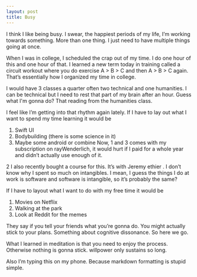 ```yaml
---
layout: post
title: Busy
---
```


I think I like being busy. 
I swear, the happiest periods of my life, I’m working towards something. More than one thing. I just need to have multiple things going at once. 

When I was in college, I scheduled the crap out of my time. I do one hour of this and one hour of that. I learned a new term today in training called a circuit workout where you do exercise A > B > C and then A > B > C again. That’s essentially how I organized my time in college. 

I would have 3 classes a quarter often two technical and one humanities. I can be technical but I need to rest that part of my brain after an hour. Guess what I'm gonna do? That reading from the humanities class.

I feel like I’m getting into that rhythm again lately. If I have to lay out what I want to spend my time learning it would be 
1. Swift UI
2. Bodybuilding (there is some science in it)
3. Maybe some android or combine 
Now, 1 and 3 comes with my subscription on rayWenderlich, it would hurt if I paid for a whole year and didn’t actually use enough of it. 

2 I also recently bought a course for this. It’s with Jeremy ethier . I don’t know why I spent so much on intangibles. I mean, I guess the things I do at work is software and software is intangible, so it’s probably the same?

If I have to layout what I want to do with my free time it would be 
1. Movies on Netflix 
2. Walking at the park 
3. Look at Reddit for the memes 

They say if you tell your friends what you’re gonna do. You might actually stick to your plans. Something about cognitive dissonance. So here we go. 

What I learned in meditation is that you need to enjoy the process. Otherwise nothing is gonna stick. willpower only sustains so long. 

Also I’m typing this on my phone. Because markdown formatting is stupid simple. 

